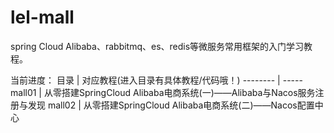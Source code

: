 # lel-mall
  spring Cloud Alibaba、rabbitmq、es、redis等微服务常用框架的入门学习教程。

当前进度：
  目录     | 对应教程(进入目录有具体教程/代码哦！)
-------- | -----
mall01  | 从零搭建SpringCloud Alibaba电商系统(一)——Alibaba与Nacos服务注册与发现
mall02  | 从零搭建SpringCloud Alibaba电商系统(二)——Nacos配置中心

